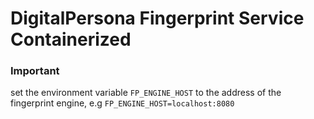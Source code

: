 # DigitalPersona Fingerprint Service Containerized

### Important
set the environment variable `FP_ENGINE_HOST` to the address of the fingerprint engine, 
e.g `FP_ENGINE_HOST=localhost:8080`
